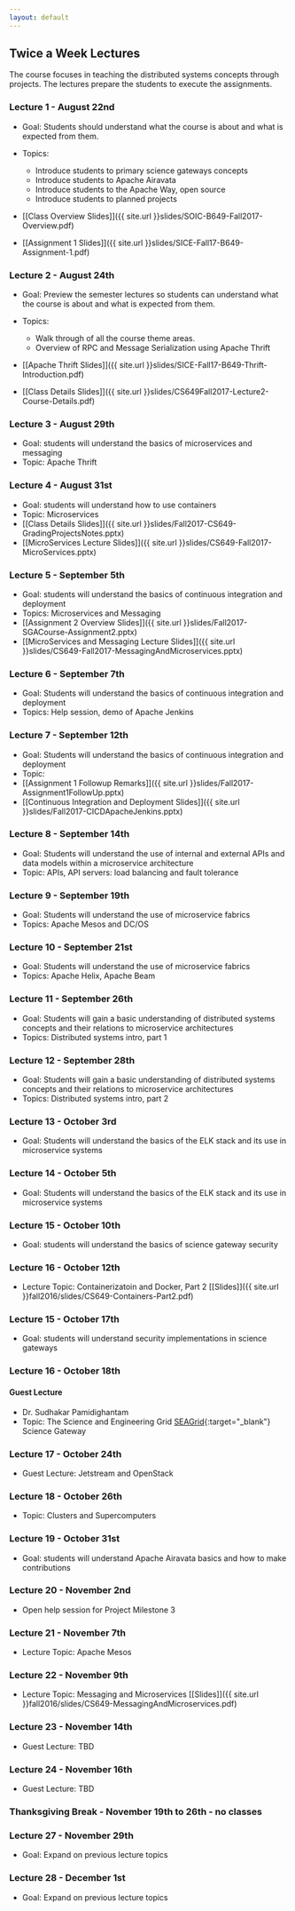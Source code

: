 ```yaml
---
layout: default
---
```


## Twice a Week Lectures

The course focuses in teaching the distributed systems concepts through projects. The lectures prepare the students to execute the assignments.

###  Lecture 1 - August 22nd
* Goal: Students should understand what the course is about and what is expected from them.
* Topics: 
    * Introduce students to primary science gateways concepts
    * Introduce students to Apache Airavata
    * Introduce students to the Apache Way, open source
    * Introduce students to planned projects

* [[Class Overview Slides]]({{ site.url }}slides/SOIC-B649-Fall2017-Overview.pdf)
* [[Assignment 1 Slides]]({{ site.url }}slides/SICE-Fall17-B649-Assignment-1.pdf)

###  Lecture 2 - August 24th
* Goal: Preview the semester lectures so students can understand what the course is about and what is expected from them.
* Topics: 
    * Walk through of all the course theme areas.
    * Overview of RPC and Message Serialization using Apache Thrift

* [[Apache Thrift Slides]]({{ site.url }}slides/SICE-Fall17-B649-Thrift-Introduction.pdf)
* [[Class Details Slides]]({{ site.url }}slides/CS649Fall2017-Lecture2-Course-Details.pdf)

###  Lecture 3 - August 29th
* Goal: students will understand the basics of microservices and messaging
* Topic: Apache Thrift

###  Lecture 4 - August 31st
* Goal: students will understand how to use containers
* Topic: Microservices
* [[Class Details Slides]]({{ site.url }}slides/Fall2017-CS649-GradingProjectsNotes.pptx)
* [[MicroServices Lecture Slides]]({{ site.url }}slides/CS649-Fall2017-MicroServices.pptx)
        
###  Lecture 5 - September 5th
* Goal: students will understand the basics of continuous integration and deployment
* Topics: Microservices and Messaging
* [[Assignment 2 Overview Slides]]({{ site.url }}slides/Fall2017-SGACourse-Assignment2.pptx)
* [[MicroServices and Messaging Lecture Slides]]({{ site.url }}slides/CS649-Fall2017-MessagingAndMicroservices.pptx)
        
###  Lecture 6 - September  7th 
* Goal: Students will understand the basics of continuous integration and deployment
* Topics: Help session, demo of Apache Jenkins

###  Lecture 7 - September  12th
* Goal: Students will understand the basics of continuous integration and deployment
* Topic:
* [[Assignment 1 Followup Remarks]]({{ site.url }}slides/Fall2017-Assignment1FollowUp.pptx)
* [[Continuous Integration and Deployment Slides]]({{ site.url }}slides/Fall2017-CICDApacheJenkins.pptx)

###  Lecture 8 - September  14th
* Goal: Students will understand the use of internal and external APIs and data models within a microservice architecture
* Topic: APIs, API servers: load balancing and fault tolerance
        
###  Lecture 9 - September  19th
* Goal: Students will understand the use of microservice fabrics
* Topics: Apache Mesos and DC/OS
        
###  Lecture 10 - September  21st
* Goal: Students will understand the use of microservice fabrics
* Topics: Apache Helix, Apache Beam

###  Lecture 11 - September  26th
* Goal: Students will gain a basic understanding of distributed systems concepts and their relations to microservice architectures
* Topics: Distributed systems intro, part 1
        
###  Lecture 12 - September  28th
* Goal: Students will gain a basic understanding of distributed systems concepts and their relations to microservice architectures
* Topics: Distributed systems intro, part 2        

###  Lecture 13 - October 3rd
* Goal: Students will understand the basics of the ELK stack and its use in microservice systems

###  Lecture 14 - October 5th
* Goal: Students will understand the basics of the ELK stack and its use in microservice systems

###  Lecture 15 - October 10th
* Goal: students will understand the basics of science gateway security 

###  Lecture 16 - October 12th
* Lecture Topic: Containerizatoin and Docker, Part 2 [[Slides]]({{ site.url }}fall2016/slides/CS649-Containers-Part2.pdf)

###  Lecture 15 - October 17th
* Goal: students will understand security implementations in science gateways

###  Lecture 16 - October 18th

#### Guest Lecture
* Dr. Sudhakar Pamidighantam 
* Topic: The Science and Engineering Grid [SEAGrid](https://seagrid.org/){:target="_blank"} Science Gateway

###  Lecture 17 - October 24th
* Guest Lecture: Jetstream and OpenStack

###  Lecture 18 - October 26th
* Topic: Clusters and Supercomputers

###  Lecture 19 - October 31st 
* Goal: students will understand Apache Airavata basics and how to make contributions

###  Lecture 20 - November 2nd
* Open help session for Project Milestone 3

###  Lecture 21 - November 7th
* Lecture Topic: Apache Mesos

###  Lecture 22 - November 9th
* Lecture Topic: Messaging and Microservices [[Slides]]({{ site.url }}fall2016/slides/CS649-MessagingAndMicroservices.pdf)

###  Lecture 23 - November 14th
* Guest Lecture: TBD

###  Lecture 24 - November 16th
* Guest Lecture: TBD

### Thanksgiving Break - November 19th to 26th - no classes

###  Lecture 27 - November 29th
* Goal: Expand on previous lecture topics

###  Lecture 28 - December 1st
* Goal: Expand on previous lecture topics


